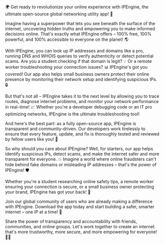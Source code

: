 🌍️ Get ready to revolutionize your online experience with IPEngine, the ultimate open-source global networking utility app! 🚀

Imagine having a superpower that lets you see beneath the surface of the internet, uncovering hidden truths and empowering you to make informed decisions online. That's exactly what IPEngine offers – 100% free, 100% powerful, and 100% accessible to everyone on the planet! 🌎️

With IPEngine, you can look up IP addresses and domains like a pro, running DNS and WHOIS queries to verify authenticity or detect potential scams. Are you a student checking if that domain is legit? 💡 Or a remote worker troubleshooting your connection issues? 📊 IPEngine's got you covered! Our app also helps small business owners protect their online presence by monitoring their network setup and identifying suspicious IPs. 🔒

But that's not all – IPEngine takes it to the next level by allowing you to trace routes, diagnose internet problems, and monitor your network performance in real-time! 📈 Whether you're a developer debugging code or an IT pro optimizing networks, IPEngine is the ultimate troubleshooting tool!

And here's the best part: as a fully open-source app, IPEngine is transparent and community-driven. Our developers work tirelessly to ensure that every feature, update, and fix is thoroughly tested and reviewed by fellow users like you! 🤝

So why should you care about IPEngine? Well, for starters, our app helps identify suspicious IPs, detect scams, and make the internet safer and more transparent for everyone. 💥 Imagine a world where online fraudsters can't hide behind fake domains or misleading IP addresses – that's the power of IPEngine! 🛡️

Whether you're a student researching online safety tips, a remote worker ensuring your connection is secure, or a small business owner protecting your brand, IPEngine has got your back! 💪

Join our global community of users who are already making a difference with IPEngine. Download the app today and start building a safer, smarter internet – one IP at a time! 🚀

Share the power of transparency and accountability with friends, communities, and online groups. Let's work together to create an internet that's more trustworthy, more secure, and more empowering for everyone! 💪🌟